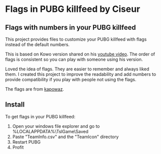 # Flags in PUBG killfeed by Ciseur
## Flags with numbers in your PUBG killfeed
This project provides files to customize your PUBG killfeed with flags instead of the default numbers.

This is based on Kowo version shared on his [youtube video](https://www.youtube.com/watch?v=8OWbQ_wXhpk). The order of flags is consistent so you can play with someone using his version.

Loved the idea of flags. They are easier to remember and always liked them. I created this project to improve the readability and add numbers to provide compatibility if you play with people not using the flags.

The flags are from [kapowaz](https://kapowaz.github.io/square-flags/).

## Install
To get flags in your PUBG killfeed:

1. Open your windows file explorer and go to %LOCALAPPDATA%\TslGame\Saved
2. Paste "TeamInfo.csv" and the "TeamIcon" directory
3. Restart PUBG
4. Profit

